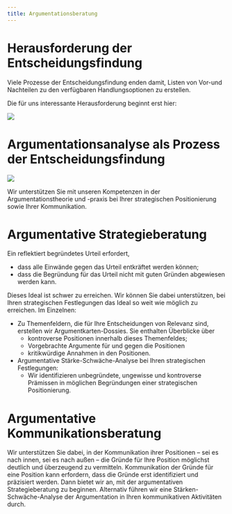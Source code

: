 ```yaml
---
title: Argumentationsberatung
---
```


# Herausforderung der Entscheidungsfindung

Viele Prozesse der Entscheidungsfindung enden damit, Listen von Vor-und Nachteilen zu den verfügbaren Handlungsoptionen zu erstellen. 

Die für uns interessante Herausforderung beginnt erst hier:

<!-- Markdown-Graphikeinbindung funktioniert nicht
![Herausforderung-Entscheidungsfindung](/home/eugen/ArgumentationsAgentur/aa-website-test/src/static/img/entschfind-herausforder.svg)

![Herausforderung-Entscheidungsfindung](/img/entschfind-herausforder.svg)
-->

<div class="w-full">
    <img src="{{ '/img/entschfind-herausforder.svg' | url }}" class="h-[600px] w-[600px]">
</div>


# Argumentationsanalyse als Prozess der Entscheidungsfindung


<div class="w-full">
    <img src="{{ '/img/arg-analysis-structure-prozess-kl.svg' | url }}" class="h-[600px] w-[600px]">
</div>


<!-- callouts funktionieren nicht>
::: {.callout-note}
## Herausforderung der Entscheidungsfindung
:::
-->

Wir unterstützen Sie mit unseren Kompetenzen in der Argumentationstheorie und -praxis bei Ihrer strategischen Positionierung sowie Ihrer Kommunikation.

# Argumentative Strategieberatung

Ein reflektiert begründetes Urteil erfordert,

+ dass alle Einwände gegen das Urteil entkräftet werden können;
+ dass die Begründung für das Urteil nicht mit guten Gründen abgewiesen werden kann.

Dieses Ideal ist schwer zu erreichen. Wir können Sie dabei unterstützen, bei Ihren strategischen Festlegungen das Ideal so weit wie möglich zu erreichen. Im Einzelnen:

+ Zu Themenfeldern, die für Ihre Entscheidungen von Relevanz sind, erstellen wir Argumentkarten-Dossies. Sie enthalten Überblicke über
	+ kontroverse Positionen innerhalb dieses Themenfeldes;
	+ Vorgebrachte Argumente für und gegen die Positionen
	+ kritikwürdige Annahmen in den Positionen.
+ Argumentative Stärke-Schwäche-Analyse bei Ihren strategischen Festlegungen: 
	+ Wir identifizieren unbegründete, ungewisse und kontroverse Prämissen in möglichen Begründungen einer strategischen Positionierung.
	


# Argumentative Kommunikationsberatung

Wir unterstützen Sie dabei, in der Kommunikation ihrer Positionen – sei es nach innen, sei es nach außen – die Gründe für Ihre Position möglichst deutlich und überzeugend zu vermitteln. 
Kommunikation der Gründe für eine Position kann erfordern, dass die Gründe erst identifiziert und präzisiert werden. Dann bietet wir an, mit der argumentativen Strategieberatung zu beginnen. 
Alternativ führen wir eine Stärken-Schwäche-Analyse der Argumentation in Ihren kommunikativen Aktivitäten durch.
